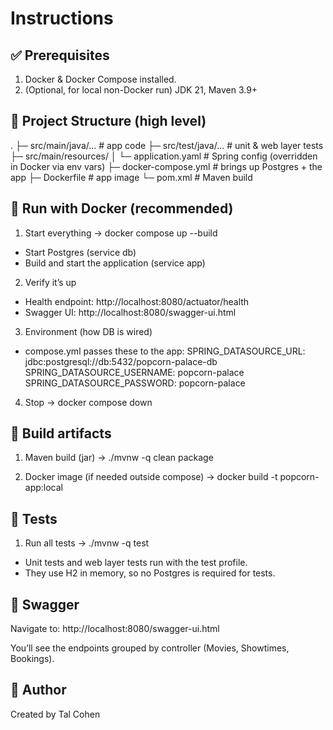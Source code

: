 # Instructions

## ✅ Prerequisites
1. Docker & Docker Compose installed.
2. (Optional, for local non-Docker run) JDK 21, Maven 3.9+

## 📂 Project Structure (high level)
.
├─ src/main/java/...       # app code
├─ src/test/java/...       # unit & web layer tests
├─ src/main/resources/
│   └─ application.yaml    # Spring config (overridden in Docker via env vars)
├─ docker-compose.yml       # brings up Postgres + the app
├─ Dockerfile               # app image
└─ pom.xml                  # Maven build

## 🚀 Run with Docker (recommended)
1. Start everything -> docker compose up --build
- Start Postgres (service db)
- Build and start the application (service app)

2. Verify it’s up
- Health endpoint: http://localhost:8080/actuator/health
- Swagger UI: http://localhost:8080/swagger-ui.html

3. Environment (how DB is wired)
- compose.yml passes these to the app:
  SPRING_DATASOURCE_URL: jdbc:postgresql://db:5432/popcorn-palace-db
  SPRING_DATASOURCE_USERNAME: popcorn-palace
  SPRING_DATASOURCE_PASSWORD: popcorn-palace

4. Stop -> docker compose down

## 🔨 Build artifacts
1. Maven build (jar) -> ./mvnw -q clean package

2. Docker image (if needed outside compose) -> docker build -t popcorn-app:local 

## 🧪 Tests
1. Run all tests -> ./mvnw -q test
- Unit tests and web layer tests run with the test profile.
- They use H2 in memory, so no Postgres is required for tests.

## 📖 Swagger
Navigate to: http://localhost:8080/swagger-ui.html

You’ll see the endpoints grouped by controller (Movies, Showtimes, Bookings).

## 👤 Author
Created by Tal Cohen